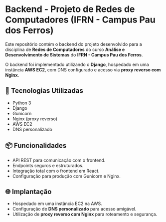 # Backend - Projeto de Redes de Computadores (IFRN - Campus Pau dos Ferros)

Este repositório contém o backend do projeto desenvolvido para a disciplina de **Redes de Computadores** do curso **Análise e Desenvolvimento de Sistemas** do **IFRN - Campus Pau dos Ferros**.

O backend foi implementado utilizando o **Django**, hospedado em uma instância **AWS EC2**, com DNS configurado e acesso via **proxy reverso com Nginx**.

## 🚀 Tecnologias Utilizadas
- Python 3
- Django
- Gunicorn
- Nginx (proxy reverso)
- AWS EC2
- DNS personalizado

## 📦 Funcionalidades
- API REST para comunicação com o frontend.
- Endpoints seguros e estruturados.
- Integração total com o frontend em React.
- Configuração para produção com Gunicorn e Nginx.

## 🌐 Implantação
- Hospedado em uma instância EC2 na AWS.
- Configuração de **DNS personalizado** para acesso amigável.
- Utilização de **proxy reverso com Nginx** para roteamento e segurança.
